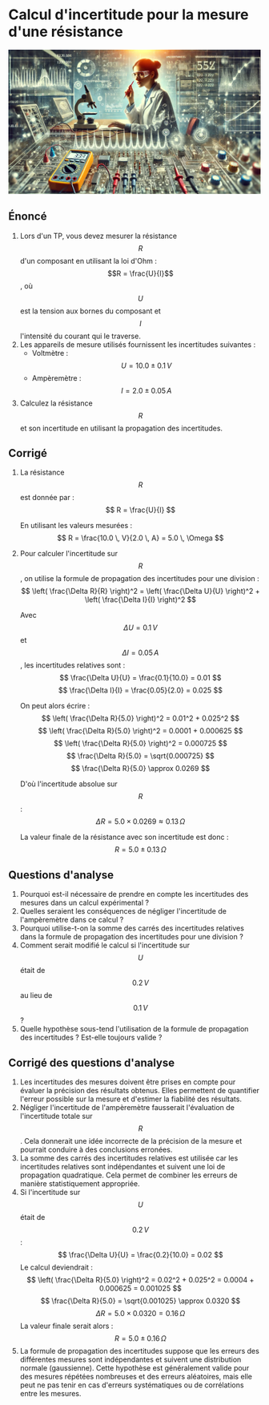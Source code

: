 # Calcul d'incertitude pour la mesure d'une résistance

![](images/incertitudes_resistance.webp)

## Énoncé

1. Lors d'un TP, vous devez mesurer la résistance $$R$$ d'un composant en utilisant la loi d'Ohm : $$R = \frac{U}{I}$$, où $$U$$ est la tension aux bornes du composant et $$I$$ l'intensité du courant qui le traverse.
2. Les appareils de mesure utilisés fournissent les incertitudes suivantes :
   - Voltmètre : $$U = 10.0 \pm 0.1 \, V$$
   - Ampèremètre : $$I = 2.0 \pm 0.05 \, A$$
3. Calculez la résistance $$R$$ et son incertitude en utilisant la propagation des incertitudes.

## Corrigé

1. La résistance $$R$$ est donnée par :
   $$
   R = \frac{U}{I}
   $$

   En utilisant les valeurs mesurées :
   $$
   R = \frac{10.0 \, V}{2.0 \, A} = 5.0 \, \Omega
   $$

2. Pour calculer l'incertitude sur $$R$$, on utilise la formule de propagation des incertitudes pour une division :
   $$
   \left( \frac{\Delta R}{R} \right)^2 = \left( \frac{\Delta U}{U} \right)^2 + \left( \frac{\Delta I}{I} \right)^2
   $$

   Avec $$\Delta U = 0.1 \, V$$ et $$\Delta I = 0.05 \, A$$, les incertitudes relatives sont :
   $$
   \frac{\Delta U}{U} = \frac{0.1}{10.0} = 0.01
   $$
   $$
   \frac{\Delta I}{I} = \frac{0.05}{2.0} = 0.025
   $$

   On peut alors écrire :
   $$
   \left( \frac{\Delta R}{5.0} \right)^2 = 0.01^2 + 0.025^2
   $$
   $$
   \left( \frac{\Delta R}{5.0} \right)^2 = 0.0001 + 0.000625
   $$
   $$
   \left( \frac{\Delta R}{5.0} \right)^2 = 0.000725
   $$
   $$
   \frac{\Delta R}{5.0} = \sqrt{0.000725}
   $$
   $$
   \frac{\Delta R}{5.0} \approx 0.0269
   $$

   D'où l'incertitude absolue sur $$R$$ :
   $$
   \Delta R = 5.0 \times 0.0269 \approx 0.13 \, \Omega
   $$

   La valeur finale de la résistance avec son incertitude est donc :
   $$
   R = 5.0 \pm 0.13 \, \Omega
   $$

## Questions d'analyse

1. Pourquoi est-il nécessaire de prendre en compte les incertitudes des mesures dans un calcul expérimental ?
2. Quelles seraient les conséquences de négliger l'incertitude de l'ampèremètre dans ce calcul ?
3. Pourquoi utilise-t-on la somme des carrés des incertitudes relatives dans la formule de propagation des incertitudes pour une division ?
4. Comment serait modifié le calcul si l'incertitude sur $$U$$ était de $$0.2 \, V$$ au lieu de $$0.1 \, V$$ ?
5. Quelle hypothèse sous-tend l'utilisation de la formule de propagation des incertitudes ? Est-elle toujours valide ?

## Corrigé des questions d'analyse

1. Les incertitudes des mesures doivent être prises en compte pour évaluer la précision des résultats obtenus. Elles permettent de quantifier l'erreur possible sur la mesure et d'estimer la fiabilité des résultats.
2. Négliger l'incertitude de l'ampèremètre fausserait l'évaluation de l'incertitude totale sur $$R$$. Cela donnerait une idée incorrecte de la précision de la mesure et pourrait conduire à des conclusions erronées.
3. La somme des carrés des incertitudes relatives est utilisée car les incertitudes relatives sont indépendantes et suivent une loi de propagation quadratique. Cela permet de combiner les erreurs de manière statistiquement appropriée.
4. Si l'incertitude sur $$U$$ était de $$0.2 \, V$$ :
   $$
   \frac{\Delta U}{U} = \frac{0.2}{10.0} = 0.02
   $$
   Le calcul deviendrait :
   $$
   \left( \frac{\Delta R}{5.0} \right)^2 = 0.02^2 + 0.025^2 = 0.0004 + 0.000625 = 0.001025
   $$
   $$
   \frac{\Delta R}{5.0} = \sqrt{0.001025} \approx 0.0320
   $$
   $$
   \Delta R = 5.0 \times 0.0320 = 0.16 \, \Omega
   $$
   La valeur finale serait alors :
   $$
   R = 5.0 \pm 0.16 \, \Omega
   $$
5. La formule de propagation des incertitudes suppose que les erreurs des différentes mesures sont indépendantes et suivent une distribution normale (gaussienne). Cette hypothèse est généralement valide pour des mesures répétées nombreuses et des erreurs aléatoires, mais elle peut ne pas tenir en cas d'erreurs systématiques ou de corrélations entre les mesures.
